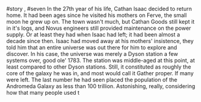 #story , #seven 
In the 27th year of his life, Cathan Isaac decided to return home. It had been ages since he visited his mothers on Ferve, the small moon he grew up on. The town wasn't much, but Cathan Goods still kept it in it's logs, and Novus engineers still provided maintenance on the power supply. Or at least they had when Isaac had left; it had been almost a decade since then. Isaac had moved away at his mothers' insistence, they told him that an entire universe was out there for him to explore and discover. In his case, the universe was merely a Dyson station a few systems over, good ole' 1783. The station was middle-aged at this point, at least compared to other Dyson stations. Still, it constituted as roughly the core of the galaxy he was in, and most would call it Gather proper. If many were left. The last number he had seen placed the population of the Andromeda Galaxy as less than 100 trillion. Astonishing, really, considering how that many people used t